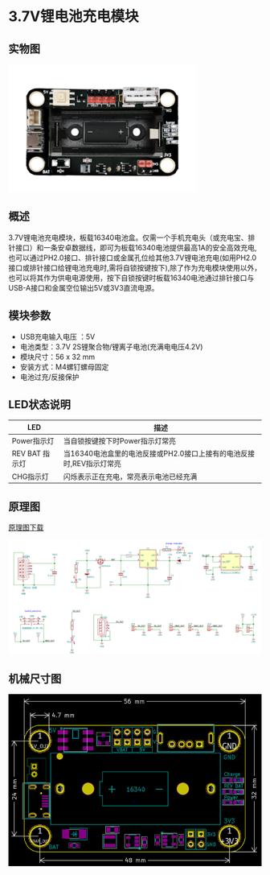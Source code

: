 # 3.7V锂电池充电模块

## 实物图

![实物图](3.7V_Battery_Module/3.7V_Battery_Module.png)

## 概述
​		3.7V锂电池充电模块，板载16340电池盒。仅需一个手机充电头（或充电宝、排针接口）和一条安卓数据线，即可为板载16340电池提供最高1A的安全高效充电,也可以通过PH2.0接口、排针接口或金属孔位给其他3.7V锂电池充电(如用PH2.0接口或排针接口给锂电池充电时,需将自锁按键按下),除了作为充电模块使用以外，也可以将其作为供电电源使用，按下自锁按键时板载16340电池通过排针接口与USB-A接口和金属空位输出5V或3V3直流电源。 


## 模块参数	

-  USB充电输入电压 ：5V
- 电池类型：3.7V 2S锂聚合物/锂离子电池(充满电电压4.2V)
- 模块尺寸：56 x 32 mm
- 安装方式：M4螺钉螺母固定
- 电池过充/反接保护

## LED状态说明

| LED            | 描述                                                         |
| -------------- | ------------------------------------------------------------ |
| Power指示灯    | 当自锁按键按下时Power指示灯常亮                              |
| REV BAT 指示灯 | 当16340电池盒里的电池反接或PH2.0接口上接有的电池反接时,REV指示灯常亮 |
| CHG指示灯      | 闪烁表示正在充电，常亮表示电池已经充满                       |

## 原理图

[原理图下载](3.7V_Battery_Module/3.7V_Battery_Module.pdf)

![原理图](3.7V_Battery_Module/3.7V_Battery_Module_schematic.png)

## 机械尺寸图

![机械尺寸图](3.7V_Battery_Module/3.7V_Battery_Module_assembly.png)



